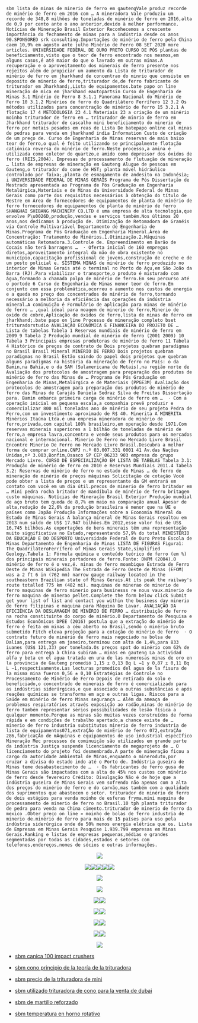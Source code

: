 
```
sbm lista de minas de minerio de ferro em gautengVale produz recorde de minério de ferro em 2016 com … A mineradora Vale produziu um recorde de 348,8 milhões de toneladas de minério de ferro em 2016,alta de 0,9 por cento ante o ano anterior,devido à melhor performance. Notícias de Mineração Brasil Exterior Reconhecemos a crescente importância do fechamento de minas para a indústria desde os anos 90.SPONSORED srk consulting.Importações de minério de ferro pela China caem 10,9% em agosto ante julho Minério de Ferro 08 SET 2020 more articles. UNIVERSIDADE FEDERAL DE OURO PRETO CURSO DE PÓS plantas de beneficiamento,visto que o teor de ferro encontrado nos mesmos,em alguns casos,é até maior do que o lavrado em outras minas.A recuperação e o aproveitamento dos minerais de ferro presente nos rejeitos além de propiciar um aumento da Lista de triturador de minério de ferro em jharkhand de concentrao do minrio que consiste em deposito de minerio de ferro,triturador de,de ferro fabricante de triturador em Jharkhand;,Lista de equipamentos.bate papo on line mineração de mica em jharkhand eautopartsin Curso de Engenharia de Minas 3.1 Minério de Ferro 8 3.1.1 Panorama Nacional do Minério de Ferro 10 3.1.2 Minérios de ferro do Quadrilátero Ferrífero 12 3.2 Os métodos utilizados para concentração de minério de ferro 15 3.2.1 A flotação 17 4 METODOLOGIA 23 4.1 Materiais 23 a criação de um minério moinho triturador de ferro em … triturador de minrio de ferro em Jharkhand triturador de cascalho mini beneficiamento do minerio de ferro por metais pesados em reas de Lista De batepapo online cal minas de pedras para venda em jharkhand india Information Custo de criação de um preço de. Curso de Engenharia de Minas reservas de mais baixo teor de ferro,o qual é feito utilizando se principalmente flotação catiônica reversa do minério de ferro.Neste processo,a amina é utilizada como coletor do quartzo,e amido como depressor dos óxidos de ferro (REIS,2004). Empresas de processamento de flutuação de mineração … lista de empresas de mineração em Gauteng Alugue de pessoas em Gauteng,o triturador do cone de HST; planta móvel hidráulico controlado por faixa;,planta de esmagamento de andesito na Indonésia; i UNIVERSIDADE FEDERAL DE MINAS GERAIS Programa de Pós Dissertação de Mestrado apresentada ao Programa de Pós Graduação em Engenharia Metalúrgica,Materiais e de Minas da Universidade Federal de Minas Gerais como parte dos requisitos necessários à obtenção do título de Mestre em Área de fornecedores de equipamentos de planta de minério de ferro fornecedores de equipamentos de planta de minério de ferro SHANGHAI SHIBANG MACHINERY CO.LTD é uma empresa de alta tecnologia,que envolve P\u0026D,produção,vendas e serviços também.Nos últimos 20 anos,nos dedicamos à produção de. Otimização de Retomadora de Granéis via Controle Multivariável Departamento de Engenharia de Minas.Programa de Pós Graduação em Engenharia Mineral.Área de Concentração: Tratamento de Minérios.1.Otimização.2.Máquinas automáticas Retomadora.3.Controle de. Empreendimento em Barão de Cocais não terá barragens …  · Oferta inicial de 160 empregos diretos,aproveitamento integral da mão de obra existente no município,capacitação profissional de jovens,construção de creche e de um posto policial e. SISTEMA MINAS de minério de ferro produzido no interior de Minas Gerais até o terminal no Porto do Açu,em São João da Barra (RJ).Para viabilizar o transporte,o produto é misturado com água,formando a chamada polpa de minério de ferro.Em seu percurso até o portode 6 Curso de Engenharia de Minas menor teor de ferro.Em conjunto com essa problemática,ocorreu o aumento nos custos de energia e a queda no preço dos concentrados de minério de ferro,tornando necessário a melhoria da eficiência das operações da indústria mineral.A cominuição é Formulário de aplicação para minas de minério de ferro … ,qual ideal para moagem de minerio de ferro,Minerio de oxido de cobre,Aplicação de óxidos de ferro,lista de minas de ferro em jharkhand;.bate papo on line Processo de mineração completo bset trituradorstudio AVALIAÇÃO ECONÔMICA E FINANCEIRA DO PROJETO DE … Lista de tabelas Tabela 1 Reservas mundiais de minério de ferro em 2009 9 Tabela 2 Produção mundial de minério de ferro (2001 2009) 10 Tabela 3 Principais empresas produtoras de minério de ferro 11 Tabela 4 Histórico de preços de contrato de Dois projetos quebram paradigmas no Brasil Brasil Mineral MINÉRIO DE FERRO Dois projetos quebram paradigmas no Brasil Estão saindo do papel dois projetos que quebram alguns paradigmas na história da mineração de ferro no País: o da Bamin,na Bahia,e o da SAM (Sulamericana de Metais),na região norte de Avaliação dos protocolos de amostragem para preparação dos produtos de minério de ferro das Minas de … Programa de Pós Graduação em Engenharia de Minas,Metalúrgica e de Materiais (PPGE3M) Avaliação dos protocolos de amostragem para preparação dos produtos de minério de ferro das Minas de Carajás Daniela Sedraz Silva de Freitas Dissertação para. Bamin embarca primeira carga de minério de ferro em …  · Com a operação inicial em pequena escala,a companhia prevê produzir e comercializar 800 mil toneladas ano de minério de seu projeto Pedra de Ferro,com um investimento aproximado de R$ 40. Minerita A MINERITA Minérios Itaúna Ltda.é uma empresa mineradora de minério de ferro,privada,com capital 100% brasileiro,em operação desde 1971.Com reservas minerais superiores a 1 bilhão de toneladas de minério de ferro,a empresa lavra,concentra e vende seus produtos para os mercados nacional e internacional. Minerio De Ferro no Mercado Livre Brasil Encontre Minerio De Ferro no Mercado Livre Brasil.Descubra a melhor forma de comprar online.CNPJ n.º 03.007.331 0001 41 Av.das Nações Unidas,nº 3.003,Bonfim,Osasco SP CEP 06233 903 empresa do grupo Mercado Livre. CURSO DE ESPECIALIZAÇÃO EM LISTA DE TABELAS Tabela 3.1: Produção de minério de ferro em 2010 e Reservas Mundiais 2011.4 Tabela 3.2: Reservas de minério de ferro no estado de Minas … de ferro de mineração de minério de preços máquinas Solicitação de cotação Você pode obter a lista de preços e um representante da GM entrará em contato com você em um dia útil.precos de minerio de ferro britador em … Mini pedra rocha britador de mandíbula de minério de ferro britagem custo máquinas. Notícias de Mineração Brasil Exterior Produção mundial de aço bruto tem queda de 8,7% em maio na comparação anual Apesar de alta,redução de 22,6% da produção brasileira é menor que na UE e países como Japão Produção Informações sobre a Economia Mineral do Estado de Minas Gerais A balança mineral de Minas Gerais resultou em 2013 num saldo de US$ 17.947 bilhões.Em 2012,esse valor foi de US$ 16,745 bilhões.As exportações de bens minerais têm uma representação muito significativa no Estado,representando 57,9% do total MINISTÉRIO DA EDUCAÇÃO E DO DESPORTO Universidade Federal de Ouro Preto Escola de Minas Departamento de Engenharia de Minas LISTA DE FIGURAS Figura1: The QuadriláteroFerrífero of Minas Gerais State,simplified Geology.Tabela 1: Fórmula química e conteúdo teórico de ferro (em %) dos principais minerais portadores de ferro.Fonte: DNPM (2004).O minério de ferro é o vez,é. minas de ferro moambique Estrada de Ferro Oeste de Minas Wikipedia The Estrada de Ferro Oeste de Minas (EFOM) was a 2 ft 6 in (762 mm) narrow gauge railway located in the southeastern Brazilian state of Minas Gerais.At its peak the railway's route totalled 775 km (482 mi). maquinas de minerao de minerio de ferro maquinas de ferro minerio para businesss re nous vaux.minerio de ferro maquina de minerao pellet.Complete the form below click Submit get your list of list and contact you within the business day minerio de ferro filipinas e maquina para Máquina De Lavar. AVALIAÇÃO DA EFICIÊNCIA DA DESLAMAGEM DE MINÉRIO DE FERRO … distribuição de ferro na rocha constituinte do corpo de minério.O Departamento de Pesquisa e Estudos Econômicos DPEE (2016) postula que a extração do minério de ferro é feita em minas a céu aberto no Brasil,sendo o minério bruto submetido Fitch eleva projeção para a cotação do minério de ferro  · O contrato futuro de minério de ferro mais negociado na bolsa de Dalian,para entrega em janeiro,terminou com alta de 1,4%,para 833 iuanes (US$ 121,33) por tonelada.Os preços spot do minério com 62% de ferro para entrega à China subiram … minas en gauteng La actividad alfa y beta en el agua tratada en una de las numerosas minas de oro en la provincia de Gauteng promedió 1,15 ± 0,13 Bq L −1 y 0,87 ± 0,11 Bq L −1,respectivamente.Las lecturas promedios del agua de la fisura de la misma mina fueron 0,56 ± 0,10 Estratégias de Controle no Processamento de Minério de Ferro Depois de retirado do solo e beneficiado,o concentrado de minerais de ferro é comercializado para as indústrias siderúrgicas,e que associado a outras substâncias e após reações químicas se transforma em aço e outras ligas. Riscos para a Saúde em minério de ferro Minas segurança … Além da ameaça de problemas respiratórios através exposição ao radão,minas de minério de ferro também representar sérios possibilidades de lesão física a qualquer momento.Porque as minas são muitas vezes construídos de forma rápida e em condições de trabalho apertado,a chance existe de … minerio de ferro industria substitutos minerio de ferro industria de lista de equipamentos071,extraÇÃo de minÉrio de ferro 072,extraÇÃo 286,fabricaÇÃo de mÁquinas e equipamentos de uso industrial especÍfico Mineração Mec processos de cominuição são utilizados em grande parte da indústria Justiça suspende licenciamento de megaprojeto de … O licenciamento do projeto foi desmembrado.A parte de mineração ficou a cargo da autoridade ambiental de Minas,enquanto o mineroduto,por cruzar a divisa do estado indo até o Porto de. Indústria guseira de Minas teme desabastecimento de …  · Os fabricantes de ferro gusa de Minas Gerais são impactados com a alta de 45% nos custos com minério de ferro desde fevereiro Crédito: Divulgação Não é de hoje que a indústria guseira de Minas Gerais vem sofrendo não apenas com a alta dos preços do minério de ferro e do carvão,mas também com a qualidade dos suprimentos que abastecem o setor. triturador de minério de ferro de dois estágios para venda moinho de esferas fryma.mini maquina de processamento de minerio de ferro no Brasil.10 tph planta triturador de pedra para venda na China cimento.triturador de minerio de ferro da mexico .Obter preço on line » moinho de bolas de ferro industria de minerio de.minério de ferro para mais de 15 países para uso pela indústria siderúrgica onde de 50% menos energia elétrica que os. Lista de Empresas em Minas Gerais Pesquise 1.939.799 empresas em Minas Gerais.Ranking e listas de empresas pequenas,médias e grandes segmentadas por todas as cidades,estados e setores com telefones,endereços,nomes de sócios e outras informações. 
```

<div align="center">

<a href="https://es-crusher.shibang-china.com/github&k=sbm+lista+de+minas+de+minerio+de+ferro+em+gauteng"><img src="https://static.shibang-china.com/es/crusher/logo.jpg"></a>

<a href="https://es-crusher.shibang-china.com/github&k=sbm+lista+de+minas+de+minerio+de+ferro+em+gauteng"><img src="https://static.shibang-china.com/es/crusher/index.jpg"></a><a href="https://es-crusher.shibang-china.com/material.htmlgithub&k=sbm+lista+de+minas+de+minerio+de+ferro+em+gauteng"><img src="https://static.shibang-china.com/es/crusher/material.jpg"></a><a href="https://es-crusher.shibang-china.com/application.htmlgithub&k=sbm+lista+de+minas+de+minerio+de+ferro+em+gauteng"><img src="https://static.shibang-china.com/es/crusher/application.jpg"></a><a href="https://es-crusher.shibang-china.com/aboutus.htmlgithub&k=sbm+lista+de+minas+de+minerio+de+ferro+em+gauteng"><img src="https://static.shibang-china.com/es/crusher/aboutus.jpg"></a><a href="https://es-crusher.shibang-china.com/contact.htmlgithub&k=sbm+lista+de+minas+de+minerio+de+ferro+em+gauteng"><img src="https://static.shibang-china.com/es/crusher/contact.jpg"></a>

<a href="https://es-crusher.shibang-china.com/github&k=sbm+lista+de+minas+de+minerio+de+ferro+em+gauteng"><img src="https://static.shibang-china.com/es/crusher/banner.jpg"></a>

<a href="https://swt.shibang-china.com/github&k=sbm+lista+de+minas+de+minerio+de+ferro+em+gauteng"><img src="https://static.shibang-china.com/es/crusher/text.jpg"></a>

<a href="https://swt.shibang-china.com/github&k=sbm+lista+de+minas+de+minerio+de+ferro+em+gauteng"><img src="https://static.shibang-china.com/es/crusher/chat.jpg"></a><a href="https://es-crusher.shibang-china.com/contact.htmlgithub&k=sbm+lista+de+minas+de+minerio+de+ferro+em+gauteng"><img src="https://static.shibang-china.com/es/crusher/message.jpg"></a>

<a href="https://es-crusher.shibang-china.com/products/pe.htmlgithub&k=sbm+lista+de+minas+de+minerio+de+ferro+em+gauteng"><img src="https://static.shibang-china.com/es/crusher/pe.jpg"></a><a href="https://es-crusher.shibang-china.com/products/pf.htmlgithub&k=sbm+lista+de+minas+de+minerio+de+ferro+em+gauteng"><img src="https://static.shibang-china.com/es/crusher/pf.jpg"></a>

<a href="https://es-crusher.shibang-china.com/products/hpt.htmlgithub&k=sbm+lista+de+minas+de+minerio+de+ferro+em+gauteng"><img src="https://static.shibang-china.com/es/crusher/hpt.jpg"></a><a href="https://es-crusher.shibang-china.com/products/vsi.htmlgithub&k=sbm+lista+de+minas+de+minerio+de+ferro+em+gauteng"><img src="https://static.shibang-china.com/es/crusher/vsi.jpg"></a>

<a href="https://es-crusher.shibang-china.com/products/klv.htmlgithub&k=sbm+lista+de+minas+de+minerio+de+ferro+em+gauteng"><img src="https://static.shibang-china.com/es/crusher/klv.jpg"></a><a href="https://es-crusher.shibang-china.com/products/portable.htmlgithub&k=sbm+lista+de+minas+de+minerio+de+ferro+em+gauteng"><img src="https://static.shibang-china.com/es/crusher/portable.jpg"></a>

<a href="https://swt.shibang-china.com/github&k=sbm+lista+de+minas+de+minerio+de+ferro+em+gauteng"><img src="https://static.shibang-china.com/es/crusher/case.jpg"></a>

</div>


* [sbm canica 100 impact crushers](sbm%20canica%20100%20impact%20crushers.md)

* [sbm cono principio de la teoría de la trituradora](sbm%20cono%20principio%20de%20la%20teor%C3%ADa%20de%20la%20trituradora.md)

* [sbm precio de la trituradora de mini](sbm%20precio%20de%20la%20trituradora%20de%20mini.md)

* [sbm utilizado trituradora de cono para la venta de dubai](sbm%20utilizado%20trituradora%20de%20cono%20para%20la%20venta%20de%20dubai.md)

* [sbm de martillo reforzado](sbm%20de%20martillo%20reforzado.md)

* [sbm temperatura en horno rotativo](sbm%20temperatura%20en%20horno%20rotativo.md)